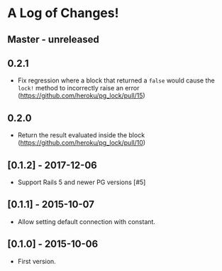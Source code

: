 # A Log of Changes!

## Master - unreleased

## 0.2.1

- Fix regression where a block that returned a `false` would cause the `lock!` method to incorrectly raise an error (https://github.com/heroku/pg_lock/pull/15)

## 0.2.0

- Return the result evaluated inside the block (https://github.com/heroku/pg_lock/pull/10)

## [0.1.2] - 2017-12-06

- Support Rails 5 and newer PG versions [#5]

## [0.1.1] - 2015-10-07

- Allow setting default connection with constant.

## [0.1.0] - 2015-10-06

- First version.
